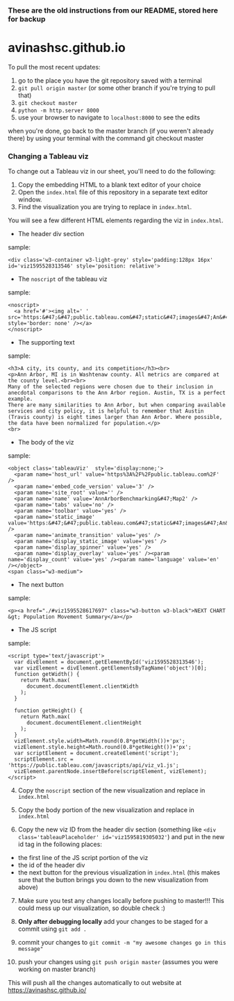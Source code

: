 ### These are the old instructions from our README, stored here for backup

# avinashsc.github.io

To pull the most recent updates:
1. go to the place you have the git repository saved with a terminal
2. `git pull origin master` (or some other branch if you're trying to pull that)
3. `git checkout master`
4. `python -m http.server 8000`
5. use your browser to navigate to `localhost:8000` to see the edits

when you're done, go back to the master branch (if you weren't already there) by using your terminal with the command git checkout master

### Changing a Tableau viz
To change out a Tableau viz in our sheet, you'll need to do the following:
1. Copy the embedding HTML to a blank text editor of your choice
2. Open the `index.html` file of this repository in a separate text editor window.
3. Find the visualization you are trying to replace in `index.html`.

You will see a few different HTML elements regarding the viz in `index.html`.

* The header div section

sample:

```
<div class='w3-container w3-light-grey' style='padding:128px 16px' id='viz1595528313546' style='position: relative'>
```

* The `noscript` of the tableau viz

sample:

```
<noscript>
  <a href='#'><img alt=' ' src='https:&#47;&#47;public.tableau.com&#47;static&#47;images&#47;An&#47;AnnArborBenchmarking&#47;Map2&#47;1_rss.png' style='border: none' /></a>
</noscript>
```

* The supporting text

sample:

```
<h3>A city, its county, and its competition</h3><br>
<p>Ann Arbor, MI is in Washtenaw county. All metrics are compared at the county level.<br><br>
Many of the selected regions were chosen due to their inclusion in anecdotal comparisons to the Ann Arbor region. Austin, TX is a perfect example.
There are many similarities to Ann Arbor, but when comparing available services and city policy, it is helpful to remember that Austin (Travis county) is eight times larger than Ann Arbor. Where possible, the data have been normalized for population.</p>
<br>

```

* The body of the viz

sample:

```
<object class='tableauViz'  style='display:none;'>
  <param name='host_url' value='https%3A%2F%2Fpublic.tableau.com%2F' />
  <param name='embed_code_version' value='3' />
  <param name='site_root' value='' />
  <param name='name' value='AnnArborBenchmarking&#47;Map2' />
  <param name='tabs' value='no' />
  <param name='toolbar' value='yes' />
  <param name='static_image' value='https:&#47;&#47;public.tableau.com&#47;static&#47;images&#47;An&#47;AnnArborBenchmarking&#47;Map2&#47;1.png' />
  <param name='animate_transition' value='yes' />
  <param name='display_static_image' value='yes' />
  <param name='display_spinner' value='yes' />
  <param name='display_overlay' value='yes' /><param name='display_count' value='yes' /><param name='language' value='en' /></object>
<span class="w3-medium">
```

* The next button

sample:

```
<p><a href="./#viz1595528617697" class="w3-button w3-black">NEXT CHART &gt; Population Movement Summary</a></p>
```

* The JS script

sample:

```
<script type='text/javascript'>
  var divElement = document.getElementById('viz1595528313546');
  var vizElement = divElement.getElementsByTagName('object')[0];
  function getWidth() {
    return Math.max(
      document.documentElement.clientWidth
    );
  }

  function getHeight() {
    return Math.max(
      document.documentElement.clientHeight
    );
  }
  vizElement.style.width=Math.round(0.8*getWidth())+'px';
  vizElement.style.height=Math.round(0.8*getHeight())+'px';
  var scriptElement = document.createElement('script');
  scriptElement.src = 'https://public.tableau.com/javascripts/api/viz_v1.js';
  vizElement.parentNode.insertBefore(scriptElement, vizElement);
</script>
```

4. Copy the `noscript` section of the new visualization and replace in `index.html`

5. Copy the body portion of the new visualization and replace in `index.html`

6. Copy the new viz ID from the header div section (something like `<div class='tableauPlaceholder' id='viz1595819305032'`) and put in the new id tag in the following places:
* the first line of the JS script portion of the viz
* the id of the header div
* the next button for the previous visualization in `index.html` (this makes sure that the button brings you down to the new visualization from above)

7. Make sure you test any changes locally before pushing to master!!! This could mess up our visualization, so double check :)

8. **Only after debugging locally** add your changes to be staged for a commit using `git add .`

9. commit your changes to `git commit -m "my awesome changes go in this message"`

10. push your changes using `git push origin master` (assumes you were working on master branch)

This will push all the changes automatically to out website at https://avinashsc.github.io/
